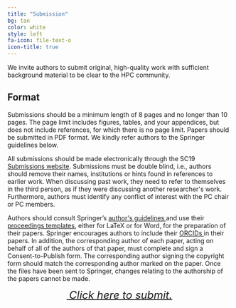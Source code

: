 ```yaml
---
title: "Submission"
bg: tan
color: white
style: left
fa-icon: file-text-o
icon-title: true
---
```


We invite authors to submit original, high-quality work with
sufficient background material to be clear to the HPC
community. 

## Format

Submissions should be a minimum length of 8 pages and no longer than 10 
pages. The page limit includes figures, tables, and your appendices, but 
does not include references, for which there is no page limit. Papers should 
be submitted in PDF format. We kindly refer authors to the Springer 
guidelines below. 

All submissions should be made electronically through the SC19 <a href="https://submissions.supercomputing.org">Submissions
website</a>.  Submissions must be double blind, i.e., authors should
remove their names, institutions or hints found in references to
earlier work. When discussing past work, they need to refer to
themselves in the third person, as if they were discussing another
researcher's work. Furthermore, authors must identify any conflict of
interest with the PC chair or PC members.

Authors should consult Springer’s <a href="https://www.springer.com/gp/computer-science/lncs/conference-proceedings-guidelines"> author's guidelines </a> and use their <a href="https://www.springer.com/gp/computer-science/lncs/conference-proceedings-guidelines"> proceedings 
templates</a>, either for LaTeX or for Word, for the preparation of their papers. 
Springer encourages authors to include their <a href="https://goo.gl/nAX4y8"> ORCIDs </a> in their papers. In addition, 
the corresponding author of each paper, acting on behalf of all of the authors of 
that paper, must complete and sign a Consent-to-Publish form. The corresponding 
author signing the copyright form should match the corresponding author marked on 
the paper. Once the files have been sent to Springer, changes relating to the 
authorship of the papers cannot be made.

<div style="text-align:center;">
  <p>
    <span style="font-size:20px;">
      <a href="https://submissions.supercomputing.org">
        <i class="fa fa-sign-in">&nbsp;<font size="5">Click here to submit.</font></i>
      </a>
    </span>
  </p>
</div>
